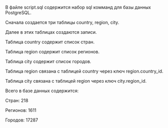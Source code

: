 В файле script.sql содержится набор sql комманд для базы данных PostgreSQL.

Сначала создается три таблицы country, region, city.

Далее в этих таблицах создаются записи.

Таблица country содержит список стран.

Таблица region содержит список регионов.

Таблица city содержит список городов.

Таблица region связана с таблицей country через ключ region.country_id.

Таблица city связана с таблицей region через ключ city.region_id.

Всего в базе данных содержится:

Стран: 218

Регионов: 1611

Городов: 17287